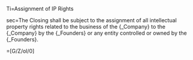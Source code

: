 Ti=Assignment of IP Rights

sec=The Closing shall be subject to the assignment of all intellectual property rights related to the business of the {_Company} to the {_Company} by the {_Founders} or any entity controlled or owned by the {_Founders}.

=[G/Z/ol/0]
